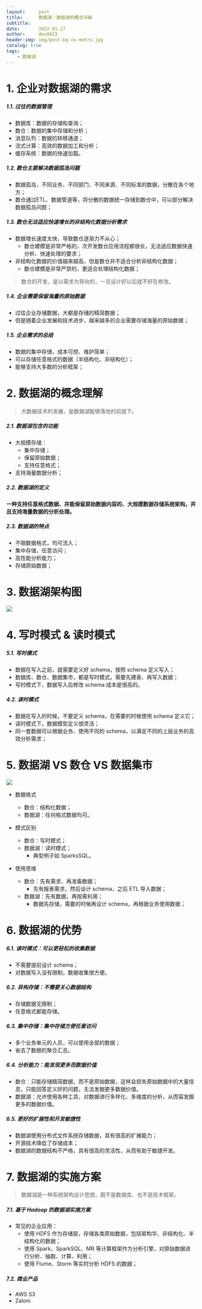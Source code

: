 ```yaml
---
layout:     post
title:      数据湖：数据湖的概念详解
subtitle:   
date:       2022-01-27
author:     dex0423
header-img: img/post-bg-os-metro.jpg
catalog: true
tags:
    - 数据湖
---
```



# 1. 企业对数据湖的需求

##### 1.1. 过往的数据管理

- 数据库：数据的存储和查询；
- 数仓：数据的集中存储和分析；
- 消息队列：数据的转移通道；
- 流式计算：高效的数据加工和分析；
- 缓存系统：数据的快速加载。

##### 1.2. 数仓主要解决数据孤岛问题

- 数据孤岛，不同业务、不同部门、不同来源、不同标准的数据，分散在各个地方；
- 数仓通过ETL、数据管道等，将分散的数据统一存储到数仓中，可以部分解决数据孤岛问题；

##### 1.3. 数仓无法适应快速增长的非结构化数据分析需求

- 数据增长速度太快，导致数仓逐渐力不从心；
  - 数仓建模是非常严格的，次开发数仓应用流程都很长，无法适应数据快速分析、快速处理的要求；
- 非结构化数据的价值越来越高，但是数仓并不适合分析非结构化数据；
  - 数仓建模是非常严禁的，更适合处理结构化数据；

>数仓的开发，是以需求为导向的，一旦设计好以后就不好在修改。

##### 1.4. 企业需要保留海量的原始数据

- 过往企业存储数据，大都是存储的精简数据；
- 但是随着企业发展和技术进步，越来越多的企业需要存储海量的原始数据；

##### 1.5. 企业需求的总结

- 数据的集中存储，成本可控、维护简单；
- 可以存储任意格式的数据（半结构化、非结构化）；
- 能够支持大多数的分析框架；

# 2. 数据湖的概念理解

> 大数据技术的发展，是数据湖能够落地的前提下。

##### 2.1. 数据湖包含的功能

- 大规模存储：
  - 集中存储；
  - 保留原始数据；
  - 支持任意格式；
- 支持海量数据分析；

##### 2.2. 数据湖的定义

**一种支持任意格式数据、并能保留原始数据内容的、大规模数据存储系统架构，并且支持海量数据的分析处理。**

##### 2.3. 数据湖的特点

- 不限数据格式，均可流入；
- 集中存储，任意访问；
- 高性能分析能力；
- 存储原始数据；

# 3. 数据湖架构图

![]({{site.baseurl}}/img-post/data-lake-2.png)

# 4. 写时模式 & 读时模式

##### 5.1. 写时模式

- 数据在写入之前，就需要定义好 schema，按照 schema 定义写入；
- 数据库、数仓、数据集市，都是写时模式，需要先建表、再写入数据；
- 写时模式下，数据写入后修改 schema 成本是很高的。

##### 4.2. 读时模式

- 数据在写入的时候，不要定义 schema，在需要的时候使用 schema 定义它；
- 读时模式下，数据模型定义很灵活；
- 同一套数据可以根据业务、使用不同的 schema，以满足不同的上层业务的高效分析需求；

# 5. 数据湖 VS 数仓 VS 数据集市

![]({{site.baseurl}}/img-post/data-lake-1.png)

- 数据格式
  - 数仓：结构化数据；
  - 数据湖：任何格式数据均可。

- 模式区别
  - 数仓：写时模式；
  - 数据湖：读时模式；
    - 典型例子如 SparksSQL。
  
- 使用思维
  - 数仓：先有需求、再准备数据；
    - 先有报表需求，然后设计 schema，之后 ETL 导入数据；
  - 数据湖：先有数据，再按需利用；
    - 数据先存储，需要的时候再设计 schema，再根据业务使用数据；

# 6. 数据湖的优势

##### 6.1. 读时模式：可以更轻松的收集数据

- 不需要提前设计 schema；
- 对数据写入没有限制，数据收集很方便。

##### 6.2. 异构存储：不需要关心数据结构

- 存储数据无限制；
- 任意格式都能存储。

##### 6.3. 集中存储：集中存储方便任意访问

- 多个业务单元的人员，可以使用全部的数据；
- 省去了数据的聚合汇总。

##### 6.4. 分析能力：能发现更多而数据价值

- 数仓：只能存储精简数据，而不是原始数据，这样会损失原始数据中的大量信息，只能回答定义好的问题，无法发掘更多数据价值。
- 数据湖：允许使用各种工具，对数据进行多样化、多维度的分析，从而容发掘更多的数据价值。

##### 6.5. 更好的扩展性和开发敏捷性

- 数据湖使用分布式文件系统存储数据，具有很高的扩展能力；
- 开源技术降低了存储成本；
- 数据湖的数据结构不严格，具有很高的灵活性，从而有助于敏捷开发。

# 7. 数据湖的实施方案

> 数据湖是一种系统架构设计思想，既不是数据库、也不是技术框架。

##### 7.1. 基于 Hadoop 的数据湖实施方案

- 常见的企业应用：
  - 使用 HDFS 作为存储层，存储各类原始数据，包括架构华、非结构化、半结构化的数据；
  - 使用 Spark、SparkSQL、MR 等计算框架作为分析引擎，对原始数据进行分析、抽取、计算、利用；
  - 使用 Flume、Storm 等实时分析 HDFS 的数据；

##### 7.2. 商业产品

- AWS S3
- Zaloni



